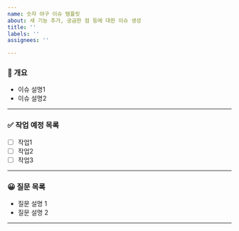 ```yaml
---
name: 숫자 야구 이슈 템플릿
about: 새 기능 추가, 궁금한 점 등에 대한 이슈 생성
title: ''
labels: ''
assignees: ''

---
```


<!-- 이슈가 왜 필요한지, 어떤 작업을 수행할 예정인지 간단히 작성 -->
<!-- 필요하지 않은 경우 삭제 -->
### 📝 개요
- 이슈 설명1
- 이슈 설명2

---

<!-- 이슈 해결에 필요한 작업을 나열 -->
<!-- 필요하지 않은 경우 삭제 -->
### ✅ 작업 예정 목록
- [ ] 작업1
- [ ] 작업2
- [ ] 작업3

---

<!-- 미션 진행 중 궁금한 점 또는 토론이 필요한 점에 대해 간단히 작성-->
<!-- 필요하지 않은 경우 삭제 -->
### 😀 질문 목록
- 질문 설명 1
- 질문 설명 2

---